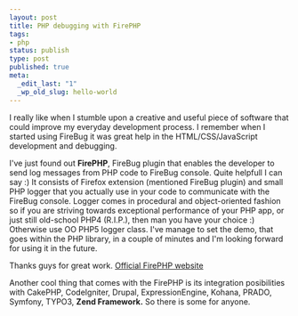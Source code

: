 ```yaml
--- 
layout: post
title: PHP debugging with FirePHP
tags: 
- php
status: publish
type: post
published: true
meta: 
  _edit_last: "1"
  _wp_old_slug: hello-world
---
```

I really like when I stumble upon a creative and useful piece of software that could improve my everyday development process. I remember when I started using FireBug it was great help in the HTML/CSS/JavaScript development and debugging.

I've just found out <strong>FirePHP</strong>, FireBug plugin that enables the developer to send log messages from PHP code to FireBug console. Quite helpfull I can say :) It consists of Firefox extension (mentioned FireBug plugin) and small PHP logger that you actually use in your code to communicate with the FireBug console. Logger comes in procedural and object-oriented fashion so if you are striving towards exceptional performance of your PHP app, or just still old-school PHP4 (R.I.P.), then man you have your choice :) Otherwise use OO PHP5 logger class. I've manage to set the demo, that goes within the PHP library, in a couple of minutes and I'm looking forward for using it in the future.

Thanks guys for great work.
<a title="Official FirePHP website" href="http://www.firephp.org/">Official FirePHP website</a>

Another cool thing that comes with the FirePHP is its integration posibilities with CakePHP, CodeIgniter, Drupal, ExpressionEngine, Kohana, PRADO, Symfony, TYPO3, <strong>Zend Framework.</strong> So there is some for anyone.
